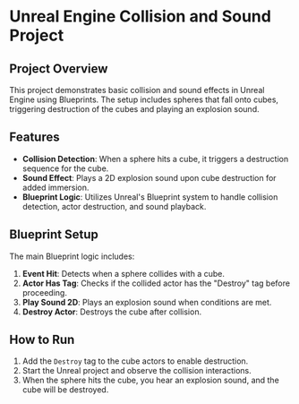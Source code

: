 # Unreal Engine Collision and Sound Project

## Project Overview
This project demonstrates basic collision and sound effects in Unreal Engine using Blueprints. The setup includes spheres that fall onto cubes, triggering destruction of the cubes and playing an explosion sound.

## Features
- **Collision Detection**: When a sphere hits a cube, it triggers a destruction sequence for the cube.
- **Sound Effect**: Plays a 2D explosion sound upon cube destruction for added immersion.
- **Blueprint Logic**: Utilizes Unreal's Blueprint system to handle collision detection, actor destruction, and sound playback.

## Blueprint Setup
The main Blueprint logic includes:
1. **Event Hit**: Detects when a sphere collides with a cube.
2. **Actor Has Tag**: Checks if the collided actor has the "Destroy" tag before proceeding.
3. **Play Sound 2D**: Plays an explosion sound when conditions are met.
4. **Destroy Actor**: Destroys the cube after collision.

## How to Run
1. Add the `Destroy` tag to the cube actors to enable destruction.
2. Start the Unreal project and observe the collision interactions.
3. When the sphere hits the cube, you hear an explosion sound, and the cube will be destroyed.
